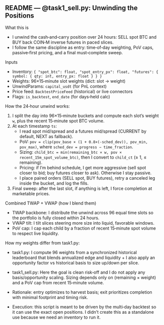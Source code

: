 ## README — @task1_sell.py: Unwinding the Positions

What this is
- I unwind the cash‑and‑carry position over 24 hours: SELL spot BTC and BUY back COIN‑M inverse futures in paced slices.
- I follow the same discipline as entry: time‑of‑day weighting, PoV caps, passive‑first pricing, and a final must‑complete sweep.

Inputs
- Inventory: `{ "spot_btc": float, "spot_entry_px": float, "futures": { symbol: { qty: int, entry_px: float } } }`
- Weights: 96×15‑minute slot weights (dict: slot → weight)
- UnwindParams: `capital_usdt` (for PnL context)
- Price feed: `BacktestPriceFeed` (historical) or live connectors
- Flags: `is_backtest`, `end_date` (for days‑held calc)

How the 24‑hour unwind works:
1) I split the day into 96×15‑minute buckets and compute each slot’s weight `w`, plus the recent 15‑minute spot BTC volume.
2) At each timestamp `ts`:
   - I read spot mid/spread and a futures mid/spread (CURRENT by default, NEXT as fallback).
   - PoV: `pov = clip(pov_base × (1 + 0.8×(-sched_dev)), pov_min, pov_max)`, where `sched_dev = progress − time_fraction`.
   - Sizing: `child_btc = min(remaining_btc × w, pov × recent_15m_spot_volume_btc)`, then I convert to `child_ct` (≥ 1, ≤ remaining).
   - Pricing: if I’m behind schedule, I get more aggressive (sell spot closer to bid; buy futures closer to ask). Otherwise I stay passive.
   - I place paired orders (SELL spot, BUY futures), retry a canceled leg inside the bucket, and log the fills.
3) Final sweep: after the last slot, if anything is left, I force completion at marketable prices.

Combined TWAP + VWAP (how I blend them)
- TWAP backbone: I distribute the unwind across 96 equal time slots so the portfolio is fully closed within 24 hours.
- VWAP tilt: I tilt slices steering more size into liquid, favorable windows.
- PoV cap: I cap each child by a fraction of recent 15‑minute spot volume to respect live liquidity.

How my weights differ from task1.py:
- task1.py: I compute 96 weights from a synchronized historical leaderboard that blends annualized edge and liquidity + I also apply an opportunity factor vs historical basis to size up/down per slice.
- task1_sell.py: Here the goal is clean risk‑off and I do not apply any basis/opportunity scaling. Sizing depends only on (remaining × weight) and a PoV cap from recent 15‑minute volume.
- Rationale: entry optimizes to harvest basis; exit prioritizes completion with minimal footprint and timing risk. 


- Execution: this script is meant to be driven by the multi‑day backtest so it can use the exact open positions. I didn’t create this as a standalone use because we need an inventory to run it.

